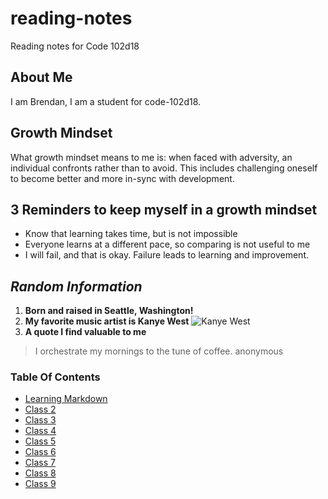 # reading-notes
Reading notes for Code 102d18

## About Me
I am Brendan, I am a student for code-102d18.

## Growth Mindset
What growth mindset means to me is: when faced with adversity, an individual confronts rather than to avoid. This includes challenging oneself to become better and more in-sync with development.

## 3 Reminders to keep myself in a growth mindset
* Know that learning takes time, but is not impossible
* Everyone learns at a different pace, so comparing is not useful to me
* I will fail, and that is okay. Failure leads to learning and improvement.


## *Random Information*
1. **Born and raised in Seattle, Washington!**
2. **My favorite music artist is Kanye West** ![Kanye West](https://static01.nyt.com/images/2018/05/03/arts/02kanyeinterview/merlin_137562693_d29efbc8-3850-46e1-a298-b524ff009eb2-superJumbo.jpg)
3. **A quote I find valuable to me**
> I orchestrate my mornings to the tune of coffee.
> anonymous

### Table Of Contents
- [Learning Markdown](learning_markdown.md)
- [Class 2]()
- [Class 3]()
- [Class 4]()
- [Class 5]()
- [Class 6]()
- [Class 7]()
- [Class 8]()
- [Class 9]()
